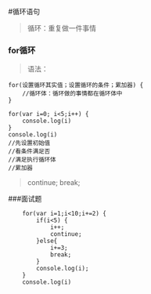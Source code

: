 

#循环语句
>循环：重复做一件事情

### for循环
> 语法：
```
for(设置循环其实值；设置循环的条件；累加器) {
	//循环体：循环做的事情都在循环体中
}

for(var i=0; i<5;i++) {
	console.log(i)
}
console.log(i)
//先设置初始值
//看条件满足否
//满足执行循环体
//累加器
```
> continue;
> break;

###面试题
```
	for(var i=1;i<10;i+=2) {
		if(i<5) {
			i++;
			continue;
		}else{
			i+=3;
			break;
		}
		console.log(i);
	}
	console.log(i)
```